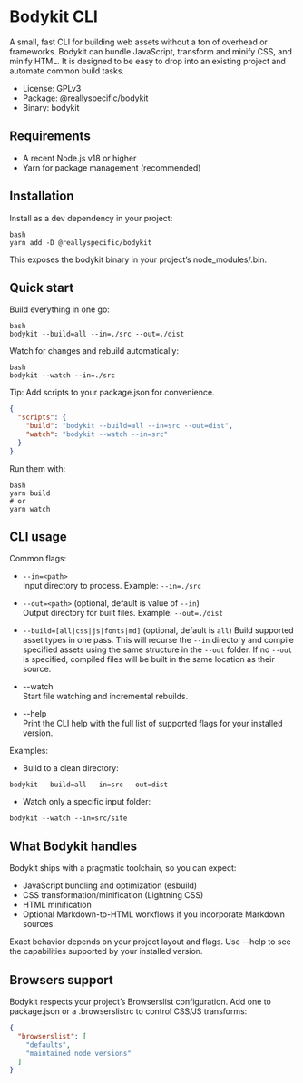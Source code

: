 # Bodykit CLI

A small, fast CLI for building web assets without a ton of overhead or frameworks. Bodykit can bundle JavaScript, transform and minify CSS, and minify HTML. It is designed to be easy to drop into an existing project and automate common build tasks.

- License: GPLv3
- Package: @reallyspecific/bodykit
- Binary: bodykit

## Requirements

- A recent Node.js v18 or higher
- Yarn for package management (recommended)

## Installation

Install as a dev dependency in your project:

```shell script
bash
yarn add -D @reallyspecific/bodykit
```

This exposes the bodykit binary in your project’s node_modules/.bin.

## Quick start

Build everything in one go:

```shell script
bash
bodykit --build=all --in=./src --out=./dist
```


Watch for changes and rebuild automatically:

```shell script
bash
bodykit --watch --in=./src
```


Tip: Add scripts to your package.json for convenience.

```json
{
  "scripts": {
    "build": "bodykit --build=all --in=src --out=dist",
    "watch": "bodykit --watch --in=src"
  }
}
```


Run them with:

```shell script
bash
yarn build
# or
yarn watch
```

## CLI usage

Common flags:

- `--in=<path>`  
  Input directory to process. Example: `--in=./src`

- `--out=<path>` (optional, default is value of `--in`)  
  Output directory for built files. Example: `--out=./dist`

- `--build=[all|css|js|fonts|md]` (optional, default is `all`)
  Build supported asset types in one pass. This will recurse the 
  `--in` directory and compile specified assets using the same
  structure in the `--out` folder. If no `--out` is specified, 
  compiled files will be built in the same location as their
  source.

- --watch  
  Start file watching and incremental rebuilds.

- --help  
  Print the CLI help with the full list of supported flags for your installed version.

Examples:

- Build to a clean directory:
```shell script
bodykit --build=all --in=src --out=dist
```


- Watch only a specific input folder:
```shell script
bodykit --watch --in=src/site
```


## What Bodykit handles

Bodykit ships with a pragmatic toolchain, so you can expect:

- JavaScript bundling and optimization (esbuild)
- CSS transformation/minification (Lightning CSS)
- HTML minification
- Optional Markdown-to-HTML workflows if you incorporate Markdown sources

Exact behavior depends on your project layout and flags. Use --help to see the capabilities supported by your installed version.

## Browsers support

Bodykit respects your project’s Browserslist configuration. Add one to package.json or a .browserslistrc to control CSS/JS transforms:

```json
{
  "browserslist": [
    "defaults",
    "maintained node versions"
  ]
}
```
